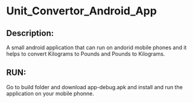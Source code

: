 # Unit_Convertor_Android_App

## Description:
A small android application that can run on andorid mobile phones and it helps to convert Kilograms to Pounds and Pounds to Kilograms. 

## RUN:
Go to build folder and download app-debug.apk and install and run the application on your mobile phonne.
